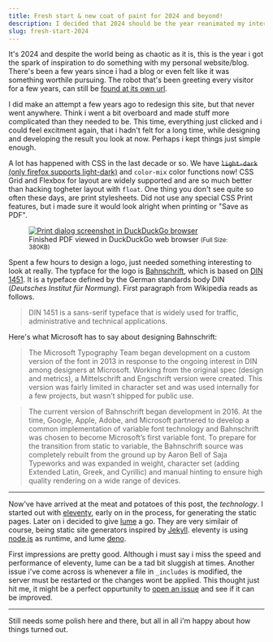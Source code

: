 ```yaml
---
title: Fresh start & new coat of paint for 2024 and beyond!
description: I decided that 2024 should be the year reanimated my interwebz. In this blog post i describe the process of how designed and developed the new version of carlrafting.com.
slug: fresh-start-2024
---
```


It's 2024 and despite the world being as chaotic as it is, this is the year i got the spark of inspiration to do something with my personal website/blog. There's been a few years since i had a blog or even felt like it was something worthile pursuing. The robot that's been greeting every visitor for a few years, can still be [found at its own url](/robot/). 

I did make an attempt a few years ago to redesign this site, but that never went anywhere. Think i went a bit overboard and made stuff more complicated than they needed to be. This time, everything just clicked and i could feel excitment again, that i hadn't felt for a long time, while designing and developing the result you look at now. Perhaps i kept things just simple enough.

A lot has happened with CSS in the last decade or so. We have <del>`light-dark`</del> <ins>(only firefox supports light-dark)</ins> and `color-mix` color functions now! CSS Grid and Flexbox for layout are widely supported and are so much better than hacking togheter layout with `float`. One thing you don't see quite so often these days, are print stylesheets. Did not use any special CSS Print features, but i made sure it would look alright when printing or "Save as PDF".

<figure>
<a href="/media/2024-02-08-print-dialog.avif">
<img src="/media/2024-02-08-print-dialog-thumbnail.avif" alt="Print dialog screenshot in DuckDuckGo browser">
</a>
<figcaption>
Finished PDF viewed in DuckDuckGo web browser <small>(Full Size: 380KB)</small>
</figcaption>
</figure>

Spent a few hours to design a logo, just needed something interesting to look at really. The typface for the logo is [Bahnschrift](https://learn.microsoft.com/en-us/typography/font-list/bahnschrift), which is based on [DIN 1451](https://en.wikipedia.org/wiki/DIN_1451). It is a typeface defined by the German standards body DIN (_Deutsches Institut für Normung_). First paragraph from Wikipedia reads as follows.

> DIN 1451 is a sans-serif typeface that is widely used for traffic, administrative and technical applications.

Here's what Microsoft has to say about designing Bahnschrift:

> The Microsoft Typography Team began development on a custom version of the font in 2013 in response to the ongoing interest in DIN among designers at Microsoft. Working from the original spec (design and metrics), a Mittelschrift and Engschrift version were created. This version was fairly limited in character set and was used internally for a few projects, but wasn’t shipped for public use.

> The current version of Bahnschrift began development in 2016. At the time, Google, Apple, Adobe, and Microsoft partnered to develop a common implementation of variable font technology and Bahnschrift was chosen to become Microsoft’s first variable font. To prepare for the transition from static to variable, the Bahnschrift source was completely rebuilt from the ground up by Aaron Bell of Saja Typeworks and was expanded in weight, character set (adding Extended Latin, Greek, and Cyrillic) and manual hinting to ensure high quality rendering on a wide range of devices.

***

Now've have arrived at the meat and potatoes of this post, the _technology_. I started out with [eleventy](https://11ty.dev), early on in the process, for generating the static pages. Later on i decided to give [lume](https://lume.land) a go. They are very similair of course, being static site generators inspired by [Jekyll](https://jekyllrb.com). eleventy is using [node.js](https://nodejs.org) as runtime, and lume [deno](https://deno.land).

First impressions are pretty good. Although i must say i miss the speed and performance of eleventy, lume can be a tad bit sluggish at times. Another issue i've come across is whenever a file in `_includes` is modified, the server must be restarted or the changes wont be applied. This thought just hit me, it might be a perfect oppurtunity to [open an issue](https://github.com/lumeland/lume/issues) and see if it can be improved. 

***

Still needs some polish here and there, but all in all i'm happy about how things turned out.
